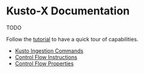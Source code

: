 # Kusto-X Documentation

TODO

Follow the [tutorial](tutorial.md) to have a quick tour of capabilities.

*   [Kusto Ingestion Commands](kusto-ingestion-commands.md)
*   [Control Flow Instructions](control-flow-instructions.md)
*   [Control Flow Properties](control-flow-properties.md)